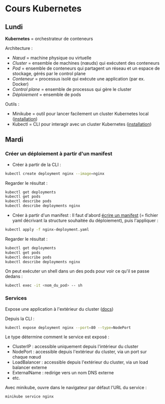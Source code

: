 # Cours Kubernetes

## Lundi
**Kubernetes** = orchestrateur de conteneurs

Architecture :

- _Nœud_ = machine physique ou virtuelle
- _Cluster_ = ensemble de machines (nœuds) qui exécutent des conteneurs
- _Pod_ = ensemble de conteneurs qui partagent un réseau et un espace de stockage, gérés par le control plane
- _Conteneur_ = processus isolé qui exécute une application (par ex. Docker)
- _Control plane_ = ensemble de processus qui gère le cluster
- _Déploiement_ = ensemble de pods

Outils :

- Minikube = outil pour lancer facilement un cluster Kubernetes local ([installation](https://minikube.sigs.k8s.io/docs/start/))
- Kubectl = CLI pour interagir avec un cluster Kubernetes ([installation](https://kubernetes.io/docs/tasks/tools/))


## Mardi

### Créer un déploiement à partir d'un manifest
- Créer à partir de la CLI :
```bash
kubectl create deployment nginx --image=nginx
```
Regarder le résultat :
```bash
kubectl get deployments
kubectl get pods
kubectl describe pods
kubectl describe deployments nginx
```
- Créer à partir d'un manifest :
Il faut d'abord [écrire un manifest](https://kubernetes.io/docs/concepts/workloads/controllers/deployment/#writing-a-deployment-spec) (= fichier yaml décrivant la structure souhaitée du déploiement), puis l'appliquer :
```bash
kubectl apply -f nginx-deployment.yaml
```

Regarder le résultat :
```bash
kubectl get deployments
kubectl get pods
kubectl describe pods
kubectl describe deployments nginx
```

On peut exécuter un shell dans un des pods pour voir ce qu'il se passe dedans :
```bash
kubectl exec -it <nom_du_pod> -- sh
```

### Services
Expose une application à l'extérieur du cluster ([docs](https://kubernetes.io/docs/concepts/services-networking/service/))

Depuis la CLI :
```bash
kubectl expose deployment nginx --port=80 --type=NodePort
```
Le type détermine comment le service est exposé :
- ClusterIP : accessible uniquement depuis l'intérieur du cluster
- NodePort : accessible depuis l'extérieur du cluster, via un port sur chaque nœud
- LoadBalancer : accessible depuis l'extérieur du cluster, via un load balancer externe
- ExternalName : redirige vers un nom DNS externe
- etc.

Avec minikube, ouvre dans le navigateur par défaut l'URL du service :
```bash
minikube service nginx
```
